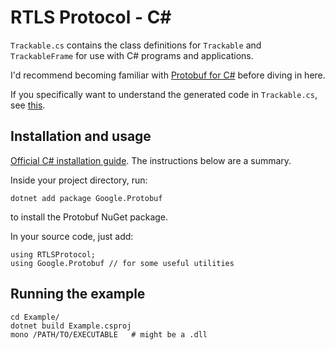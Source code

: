 # RTLS Protocol - C\#

`Trackable.cs` contains the class definitions for `Trackable` and `TrackableFrame`
for use with C# programs and applications.

I'd recommend becoming familiar with [Protobuf for C#](https://developers.google.com/protocol-buffers/docs/csharptutorial) before diving in here.

If you specifically want to understand the generated code in `Trackable.cs`, see [this](https://developers.google.com/protocol-buffers/docs/reference/csharp-generated).

## Installation and usage

[Official C# installation guide](https://github.com/protocolbuffers/protobuf/tree/master/csharp). The instructions below are a summary.

Inside your project directory, run:

    dotnet add package Google.Protobuf

to install the Protobuf NuGet package.

In your source code, just add:

    using RTLSProtocol;
    using Google.Protobuf // for some useful utilities

## Running the example

    cd Example/
    dotnet build Example.csproj
    mono /PATH/TO/EXECUTABLE   # might be a .dll
